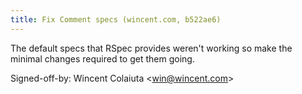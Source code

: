 ```yaml
---
title: Fix Comment specs (wincent.com, b522ae6)
---
```


The default specs that RSpec provides weren't working so make the minimal changes required to get them going.

Signed-off-by: Wincent Colaiuta &lt;win@wincent.com&gt;
